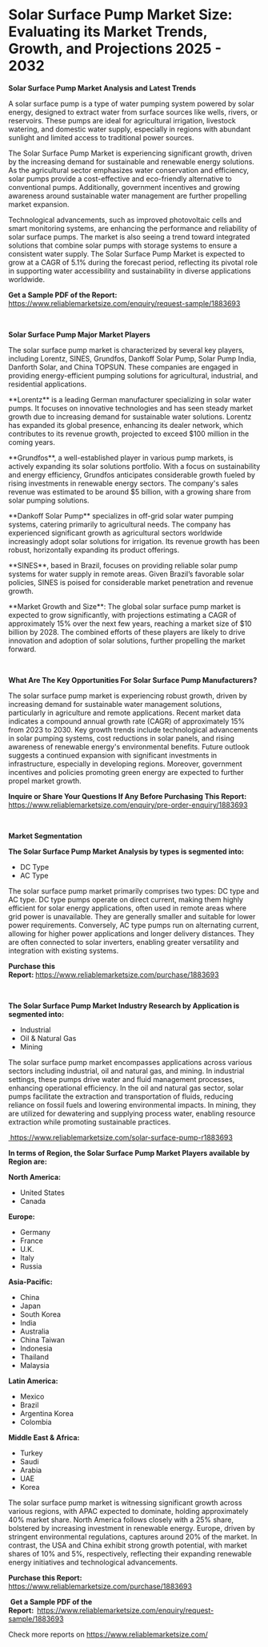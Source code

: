 <p><h1>Solar Surface Pump Market Size: Evaluating its Market Trends, Growth, and Projections 2025 - 2032</h1></p><p><strong>Solar Surface Pump Market Analysis and Latest Trends</strong></p>
<p><p>A solar surface pump is a type of water pumping system powered by solar energy, designed to extract water from surface sources like wells, rivers, or reservoirs. These pumps are ideal for agricultural irrigation, livestock watering, and domestic water supply, especially in regions with abundant sunlight and limited access to traditional power sources. </p><p>The Solar Surface Pump Market is experiencing significant growth, driven by the increasing demand for sustainable and renewable energy solutions. As the agricultural sector emphasizes water conservation and efficiency, solar pumps provide a cost-effective and eco-friendly alternative to conventional pumps. Additionally, government incentives and growing awareness around sustainable water management are further propelling market expansion. </p><p>Technological advancements, such as improved photovoltaic cells and smart monitoring systems, are enhancing the performance and reliability of solar surface pumps. The market is also seeing a trend toward integrated solutions that combine solar pumps with storage systems to ensure a consistent water supply. The Solar Surface Pump Market is expected to grow at a CAGR of 5.1% during the forecast period, reflecting its pivotal role in supporting water accessibility and sustainability in diverse applications worldwide.</p></p>
<p><strong>Get a Sample PDF of the Report:&nbsp;</strong> <a href="https://www.reliablemarketsize.com/enquiry/request-sample/1883693?utm_campaign=1991&utm_medium=2&utm_source=Github&utm_content=ia&utm_term=22022025&utm_id=solar-surface-pump">https://www.reliablemarketsize.com/enquiry/request-sample/1883693</a></p>
<p>&nbsp;</p>
<p><strong>Solar Surface Pump Major Market Players</strong></p>
<p><p>The solar surface pump market is characterized by several key players, including Lorentz, SINES, Grundfos, Dankoff Solar Pump, Solar Pump India, Danforth Solar, and China TOPSUN. These companies are engaged in providing energy-efficient pumping solutions for agricultural, industrial, and residential applications.</p><p>**Lorentz** is a leading German manufacturer specializing in solar water pumps. It focuses on innovative technologies and has seen steady market growth due to increasing demand for sustainable water solutions. Lorentz has expanded its global presence, enhancing its dealer network, which contributes to its revenue growth, projected to exceed $100 million in the coming years.</p><p>**Grundfos**, a well-established player in various pump markets, is actively expanding its solar solutions portfolio. With a focus on sustainability and energy efficiency, Grundfos anticipates considerable growth fueled by rising investments in renewable energy sectors. The company's sales revenue was estimated to be around $5 billion, with a growing share from solar pumping solutions.</p><p>**Dankoff Solar Pump** specializes in off-grid solar water pumping systems, catering primarily to agricultural needs. The company has experienced significant growth as agricultural sectors worldwide increasingly adopt solar solutions for irrigation. Its revenue growth has been robust, horizontally expanding its product offerings.</p><p>**SINES**, based in Brazil, focuses on providing reliable solar pump systems for water supply in remote areas. Given Brazil’s favorable solar policies, SINES is poised for considerable market penetration and revenue growth.</p><p>**Market Growth and Size**: The global solar surface pump market is expected to grow significantly, with projections estimating a CAGR of approximately 15% over the next few years, reaching a market size of $10 billion by 2028. The combined efforts of these players are likely to drive innovation and adoption of solar solutions, further propelling the market forward.</p></p>
<p>&nbsp;</p>
<p><strong>What Are The Key Opportunities For Solar Surface Pump Manufacturers?</strong></p>
<p><p>The solar surface pump market is experiencing robust growth, driven by increasing demand for sustainable water management solutions, particularly in agriculture and remote applications. Recent market data indicates a compound annual growth rate (CAGR) of approximately 15% from 2023 to 2030. Key growth trends include technological advancements in solar pumping systems, cost reductions in solar panels, and rising awareness of renewable energy's environmental benefits. Future outlook suggests a continued expansion with significant investments in infrastructure, especially in developing regions. Moreover, government incentives and policies promoting green energy are expected to further propel market growth.</p></p>
<p><strong>Inquire or Share Your Questions If Any Before Purchasing This Report:</strong> <a href="https://www.reliablemarketsize.com/enquiry/pre-order-enquiry/1883693?utm_campaign=1991&utm_medium=2&utm_source=Github&utm_content=ia&utm_term=22022025&utm_id=solar-surface-pump">https://www.reliablemarketsize.com/enquiry/pre-order-enquiry/1883693</a></p>
<p>&nbsp;</p>
<p><strong>Market Segmentation</strong></p>
<p><strong>The Solar Surface Pump Market Analysis by types is segmented into:</strong></p>
<p><ul><li>DC Type</li><li>AC Type</li></ul></p>
<p><p>The solar surface pump market primarily comprises two types: DC type and AC type. DC type pumps operate on direct current, making them highly efficient for solar energy applications, often used in remote areas where grid power is unavailable. They are generally smaller and suitable for lower power requirements. Conversely, AC type pumps run on alternating current, allowing for higher power applications and longer delivery distances. They are often connected to solar inverters, enabling greater versatility and integration with existing systems.</p></p>
<p><strong>Purchase this Report:&nbsp;</strong><a href="https://www.reliablemarketsize.com/purchase/1883693?utm_campaign=1991&utm_medium=2&utm_source=Github&utm_content=ia&utm_term=22022025&utm_id=solar-surface-pump">https://www.reliablemarketsize.com/purchase/1883693</a></p>
<p>&nbsp;</p>
<p><strong>The Solar Surface Pump Market Industry Research by Application is segmented into:</strong></p>
<p><ul><li>Industrial</li><li>Oil & Natural Gas</li><li>Mining</li></ul></p>
<p><p>The solar surface pump market encompasses applications across various sectors including industrial, oil and natural gas, and mining. In industrial settings, these pumps drive water and fluid management processes, enhancing operational efficiency. In the oil and natural gas sector, solar pumps facilitate the extraction and transportation of fluids, reducing reliance on fossil fuels and lowering environmental impacts. In mining, they are utilized for dewatering and supplying process water, enabling resource extraction while promoting sustainable practices.</p></p>
<p><a href="https://www.reliablemarketsize.com/solar-surface-pump-r1883693?utm_campaign=1991&utm_medium=2&utm_source=Github&utm_content=ia&utm_term=22022025&utm_id=solar-surface-pump">&nbsp;https://www.reliablemarketsize.com/solar-surface-pump-r1883693</a></p>
<p><strong>In terms of Region, the Solar Surface Pump Market Players available by Region are:</strong></p>
<p>
    <p> <strong> North America: </strong>
        <ul>
            <li>United States</li>
            <li>Canada</li>
        </ul>
        </p> 
    <p> <strong> Europe: </strong>
        <ul>
            <li>Germany</li>
            <li>France</li>
            <li>U.K.</li>
            <li>Italy</li>
            <li>Russia</li>
        </ul>
        </p> 
    <p> <strong> Asia-Pacific: </strong>
        <ul>
            <li>China</li>
            <li>Japan</li>
            <li>South Korea</li>
            <li>India</li>
            <li>Australia</li>
            <li>China Taiwan</li>
            <li>Indonesia</li>
            <li>Thailand</li>
            <li>Malaysia</li>
        </ul>
        </p> 
    <p> <strong> Latin America: </strong>
        <ul>
            <li>Mexico</li>
            <li>Brazil</li>
            <li>Argentina Korea</li>
            <li>Colombia</li>
        </ul>
        </p> 
    <p> <strong> Middle East & Africa: </strong>
        <ul>
            <li>Turkey</li>
            <li>Saudi</li>
            <li>Arabia</li>
            <li>UAE</li>
            <li>Korea</li>
        </ul>
    </p>
    </p>
<p><p>The solar surface pump market is witnessing significant growth across various regions, with APAC expected to dominate, holding approximately 40% market share. North America follows closely with a 25% share, bolstered by increasing investment in renewable energy. Europe, driven by stringent environmental regulations, captures around 20% of the market. In contrast, the USA and China exhibit strong growth potential, with market shares of 10% and 5%, respectively, reflecting their expanding renewable energy initiatives and technological advancements.</p></p>
<p><strong>Purchase this Report: </strong><a href="https://www.reliablemarketsize.com/purchase/1883693?utm_campaign=1991&utm_medium=2&utm_source=Github&utm_content=ia&utm_term=22022025&utm_id=solar-surface-pump">https://www.reliablemarketsize.com/purchase/1883693</a></p>
<p>&nbsp;<strong>Get a Sample PDF of the Report:&nbsp;&nbsp;</strong><a href="https://www.reliablemarketsize.com/enquiry/request-sample/1883693?utm_campaign=1991&utm_medium=2&utm_source=Github&utm_content=ia&utm_term=22022025&utm_id=solar-surface-pump">https://www.reliablemarketsize.com/enquiry/request-sample/1883693</a></p>
<p><strong></strong></p>
<p>Check more reports on <a href="https://www.reliablemarketsize.com/?utm_campaign=1991&utm_medium=2&utm_source=Github&utm_content=ia&utm_term=22022025&utm_id=solar-surface-pump">https://www.reliablemarketsize.com/</a></p>
